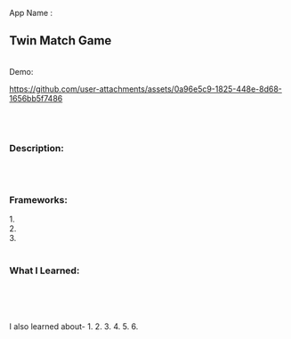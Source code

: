 App Name : <br>
<h2>Twin Match Game</h2> 
<br>
Demo:


https://github.com/user-attachments/assets/0a96e5c9-1825-448e-8d68-1656bb5f7486



<br>
<br>
<h3> Description:</h3> <br>
 

<br>

<h3>Frameworks: </h3>
   1.  <br>
   2.  <br>
   3.  <br>
   
<br>
<h3> What I Learned:</h3> <br>

<br>

<br> I also learned about-
1. 
2.
3.
4. 
5.
6. 

 
